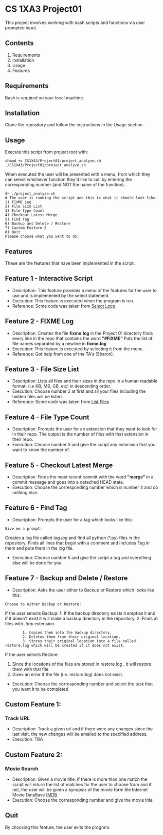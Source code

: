 #  CS 1XA3 Project01
This project involves working with bash scripts and functions via user prompted input.

 ## Contents 
 1. Requirements
 2. Installation
 3. Usage
 4. Features
 
## Requirements
Bash is required on your local machine.
## Installation
Clone the repository and follow the instructions in the Usage section.
## Usage

Execute this script from project root with:

`chmod +x CS1XA3/Project01/project_analyze.sh`
`./CS1XA3/Project01/project_analyze.sh`
 
 When executed the user will be presented with a menu, from which they can select whichever function they'd like to call by entering the corresponding number (and NOT the name of the function). 
 ```
 $~ ./project_analyze.sh
 # The user is running the script and this is what it should look like.
 1) FIXME Log
 2) File Size List
 3) File Type Count
 4) Checkout Latest Merge
 5) Find Tag
 6) Backup and Delete / Restore
 7) Custom Feature 2
 8) Quit
 Please choose what you want to do:
 ```
 ## Features
 These are the features that have been implemented in the script.
## Feature 1 - Interactive Script
* Description: This feature provides a menu of the features for the user to use and is implemented by the select statement.
* Execution: This feature is executed when the program is run.
* Reference: Some code was taken from [Select Loop](https://bash.cyberciti.biz/guide/Select_loop)

## Feature 2 - FIXME Log

* Description: Creates the file **fixme.log**   in the Project 01 directory
	finds every line in the repo that contains the word **"#FIXME"**
	Puts the list of file names separated by a newline in **fixme.log**
* Execution: This feature is executed by selecting it from the menu.
* Reference: Got help from one of the TA's (Sharon).

## Feature 3 - File Size List
* Description: Lists all files and their sizes in the repo in a human readable format. (i.e KB, MB, GB, etc) in descending order.
* Execution: Choose number 2 at first and all your files including
the hidden files will be listed.
* Reference: Some code was taken from [List Files]( https://www.tecmint.com/list-files-ordered-by-size-in-linux/)

## Feature 4 - File Type Count
* Description: Prompts the user for an extension that they want to look for 
in their repo. The output is the number of files with that extension in their repo.
* Execution: Choose number 3 and give the script any extension that
you want to know the number of.

## Feature 5 - Checkout Latest Merge
* Description: Finds the most recent commit with the word **"merge"** in a commit message and goes into a detached HEAD state.
* Execution: Choose the corresponding number which is number 4 and do nothing else.
## Feature 6 - Find Tag
* Description: Prompts the user for a tag which looks like this:
```
Give me a prompt:
```
 Creates a log file called  *tag.log* and find all python (*.py) files in the repository. Finds all lines that begin with a comment and includes Tag in them and puts them in the log file.
 * Execution: Choose number 5 and give the script a tag and everything else will be done for you.

 
## Feature 7 - Backup and Delete / Restore
* Description: Asks the user either to Backup or Restore which looks like this:
```
Choose to either Backup or Restore:
```
If the user selects Backup:
	1. If the backup directory exists it empties it and if it doesn't exist it will make a backup directory in the repository.
	2. Finds all files with *.tmp* extension.
		
			1. Copies them into the backup directory.
			2. Deletes them from their original location.
			3. Stores their original location into a file called restore.log which will be created if it does not exist.
If the user selects Restore:
1. Since the locations of the files are stored in restore.log , it will restore them with that file.
2. Gives an error if the file (i.e. restore.log) does not exist.
* Execution: Choose the corresponding number and select the task that you want it to be completed.

## Custom Feature 1:
 ###  Track URL
* Description: Track a given url and if there were any changes since the last visit, the new changes will be emailed to the specified address.
* Execution: TBA

## Custom Feature 2:

### Movie Search

* Description: Given a movie title, if there is more than one match the script will return the list of matches for the user to choose from and if not, the user will be given a synopsis of the movie form the Internet Movie DataBase [IMDB](imdb.com)
* Execution: Choose the corresponding number and give the movie title.

## Quit
By choosing this feature, the user exits the program.
